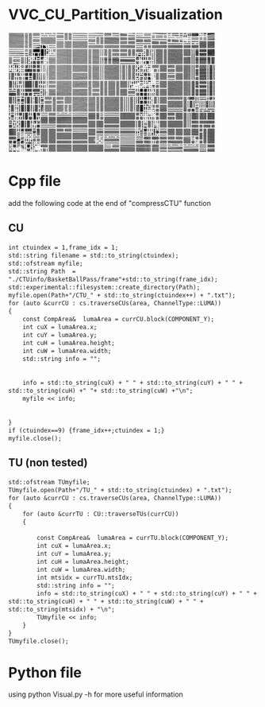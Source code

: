 # VVC_CU_Partition_Visualization
![image](https://github.com/Huai0429/VVC_CU_Partition_Visualization/blob/main/CTU000.png)
# Cpp file
add the following code at the end of "compressCTU" function
## CU
```
int ctuindex = 1,frame_idx = 1;  
std::string filename = std::to_string(ctuindex);
std::ofstream myfile;
std::string Path  = "./CTUinfo/BasketBallPass/frame"+std::to_string(frame_idx);
std::experimental::filesystem::create_directory(Path);
myfile.open(Path+"/CTU_" + std::to_string(ctuindex++) + ".txt");
for (auto &currCU : cs.traverseCUs(area, ChannelType::LUMA))
{
    const CompArea&  lumaArea = currCU.block(COMPONENT_Y);
    int cuX = lumaArea.x;
    int cuY = lumaArea.y;
    int cuH = lumaArea.height;
    int cuW = lumaArea.width;
    std::string info = "";


    info = std::to_string(cuX) + " " + std::to_string(cuY) + " " + std::to_string(cuH) +" "+ std::to_string(cuW) +"\n";
    myfile << info;


}
if (ctuindex==9) {frame_idx++;ctuindex = 1;}
myfile.close();
```
## TU (non tested)
```
std::ofstream TUmyfile;
TUmyfile.open(Path+"/TU_" + std::to_string(ctuindex) + ".txt");
for (auto &currCU : cs.traverseCUs(area, ChannelType::LUMA))
{
    for (auto &currTU : CU::traverseTUs(currCU))
    {

        const CompArea&  lumaArea = currTU.block(COMPONENT_Y);
        int cuX = lumaArea.x;
        int cuY = lumaArea.y;
        int cuH = lumaArea.height;
        int cuW = lumaArea.width;
        int mtsidx = currTU.mtsIdx;
        std::string info = "";
        info = std::to_string(cuX) + " " + std::to_string(cuY) + " " + std::to_string(cuH) + " " + std::to_string(cuW) + " " + std::to_string(mtsidx) + "\n";
        TUmyfile << info;
    }
}
TUmyfile.close();
```
# Python file 
using python Visual.py -h for more useful information
